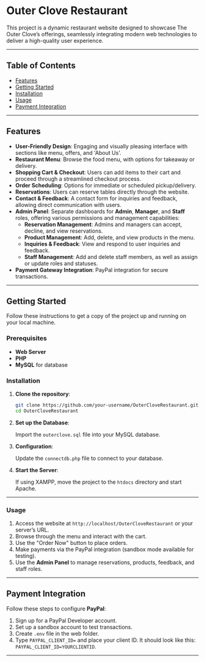 # Outer Clove Restaurant

This project is a dynamic restaurant website designed to showcase The Outer Clove’s offerings, seamlessly integrating modern web technologies to deliver a high-quality user experience.

---

## Table of Contents
- [Features](#features)
- [Getting Started](#getting-started)
- [Installation](#installation)
- [Usage](#usage)
- [Payment Integration](#payment-integration)

---

## Features

- **User-Friendly Design**: Engaging and visually pleasing interface with sections like menu, offers, and 'About Us'.
- **Restaurant Menu**: Browse the food menu, with options for takeaway or delivery.
- **Shopping Cart & Checkout**: Users can add items to their cart and proceed through a streamlined checkout process.
- **Order Scheduling**: Options for immediate or scheduled pickup/delivery.
- **Reservations**: Users can reserve tables directly through the website.
- **Contact & Feedback**: A contact form for inquiries and feedback, allowing direct communication with users.
- **Admin Panel**: Separate dashboards for **Admin**, **Manager**, and **Staff** roles, offering various permissions and management capabilities:
  - **Reservation Management**: Admins and managers can accept, decline, and view reservations.
  - **Product Management**: Add, delete, and view products in the menu.
  - **Inquiries & Feedback**: View and respond to user inquiries and feedback.
  - **Staff Management**: Add and delete staff members, as well as assign or update roles and statuses.
- **Payment Gateway Integration**: PayPal integration for secure transactions.

---

## Getting Started

Follow these instructions to get a copy of the project up and running on your local machine.

### Prerequisites
- **Web Server**
- **PHP**
- **MySQL** for database

### Installation
1. **Clone the repository**:
   ```bash
   git clone https://github.com/your-username/OuterCloveRestaurant.git
   cd OuterCloveRestaurant

2. **Set up the Database**:
   
   Import the `outerclove.sql` file into your MySQL database.

3. **Configuration**:

   Update the `connectdb.php` file to connect to your database.

4. **Start the Server**:

   If using XAMPP, move the project to the `htdocs` directory and start Apache.

---

### Usage

1. Access the website at `http://localhost/OuterCloveRestaurant` or your server’s URL.
2. Browse through the menu and interact with the cart.
3. Use the "Order Now" button to place orders.
4. Make payments via the PayPal integration (sandbox mode available for testing).
5. Use the **Admin Panel** to manage reservations, products, feedback, and staff roles.

---

## Payment Integration

Follow these steps to configure **PayPal**:

1. Sign up for a PayPal Developer account.
2. Set up a sandbox account to test transactions.
3. Create `.env` file in the web folder.
4. Type `PAYPAL_CLIENT_ID=` and place your client ID. It should look like this: `PAYPAL_CLIENT_ID=YOURCLIENTID`.

---

